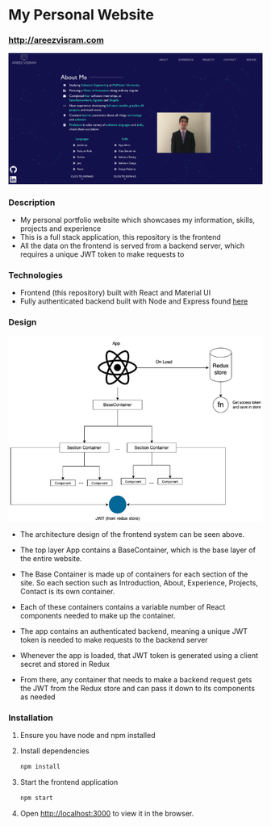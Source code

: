 # My Personal Website
### http://areezvisram.com
![Website Image](/README%20Images/website.png)

### Description
* My personal portfolio website which showcases my information, skills, projects and experience
* This is a full stack application, this repository is the frontend
* All the data on the frontend is served from a backend server, which requires a unique JWT token to make requests to

### Technologies
* Frontend (this repository) built with React and Material UI
* Fully authenticated backend built with Node and Express found [here](https://github.com/areezvisram/areezvisram.com-server)

### Design
![Design Diagram](/README%20Images/Frontend.jpeg)
* The architecture design of the frontend system can be seen above.
* The top layer App contains a BaseContainer, which is the base layer of the entire website.
* The Base Container is made up of containers for each section of the site. So each section such as Introduction, About, Experience, Projects, Contact is its own container.
* Each of these containers contains a variable number of React components needed to make up the container.

* The app contains an authenticated backend, meaning a unique JWT token is needed to make requests to the backend server
* Whenever the app is loaded, that JWT token is generated using a client secret and stored in Redux
* From there, any container that needs to make a backend request gets the JWT from the Redux store and can pass it down to its components as needed

### Installation
1. Ensure you have node and npm installed


2. Install dependencies

   ```sh
   npm install
   ```

3. Start the frontend application

   ```sh
   npm start
   ```

4. Open [http://localhost:3000](http://localhost:3000) to view it in the browser.
